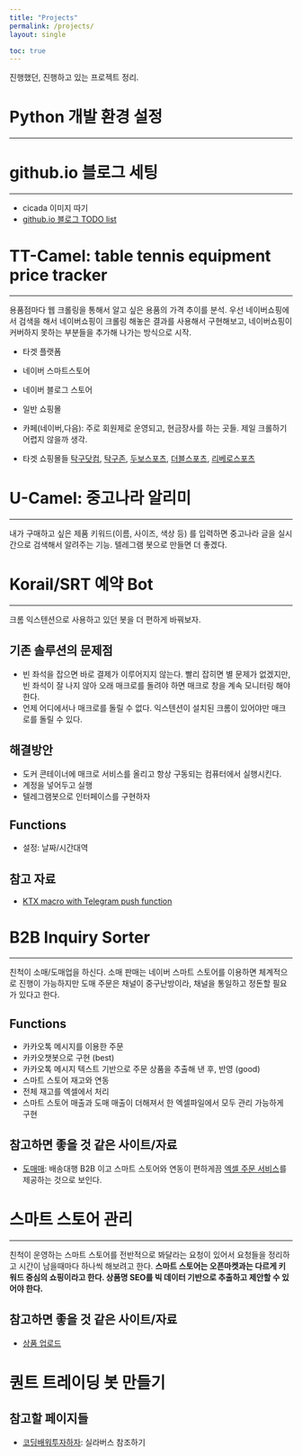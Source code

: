```yaml
---
title: "Projects"
permalink: /projects/
layout: single

toc: true
---
```


진행했던, 진행하고 있는 프로젝트 정리.

# Python 개발 환경 설정
***

# github.io 블로그 세팅 
***
+ cicada 이미지 따기
+ [github.io 블로그 TODO list](/blog/blog-todo)

# TT-Camel: table tennis equipment price tracker
***
용품점마다 웹 크롤링을 통해서 알고 싶은 용품의 가격 추이를 분석. 우선 네이버쇼핑에서 검색을 해서 네이버쇼핑이 크롤링 해놓은 결과를 사용해서 구현해보고, 네이버쇼핑이 커버하지 못하는 부분들을 추가해 나가는 방식으로 시작.

+ 타겟 플랫폼
 + 네이버 스마트스토어
 + 네이버 블로그 스토어
 + 일반 쇼핑몰
 + 카페(네이버,다음): 주로 회원제로 운영되고, 현금장사를 하는 곳들. 제일 크롤하기 어렵지 않을까 생각.

+ 타겟 쇼핑몰들 [탁구닷컴](http://www.tak9.com/shop/main/index.php), [탁구존](https://www.takkuzone.com/), [두보스포츠](http://dbtak.co.kr/), [더블스포츠](https://smartstore.naver.com/doublesports?NaPm=ct%3Dk5q3qykl%7Cci%3Dcheckout%7Ctr%3Dds%7Ctrx%3D%7Chk%3D5b9e46f40513bdfe8cae88dc07fd3663a44e5020), [리베로스포츠](http://www.liberott.com/type6/index/index.htm?NaPm=ct%3Dk5q3rcss%7Cci%3Dcheckout%7Ctr%3Dds%7Ctrx%3D%7Chk%3D8d7612a4726a6218d70ead656fff58ba28931b7d) 

# U-Camel: 중고나라 알리미
***
내가 구매하고 싶은 제품 키워드(이름, 사이즈, 색상 등) 를 입력하면 중고나라 글을 실시간으로 검색해서 알려주는 기능. 텔레그램 봇으로 만들면 더 좋겠다.

# Korail/SRT 예약 Bot
***
크롬 익스텐션으로 사용하고 있던 봇을 더 편하게 바꿔보자.
## 기존 솔루션의 문제점
+ 빈 좌석을 잡으면 바로 결제가 이루어지지 않는다. 빨리 잡히면 별 문제가 없겠지만, 빈 좌석이 잘 나지 않아 오래 매크로를 돌려야 하면 매크로 창을 계속 모니터링 해야한다. 
+ 언제 어디에서나 매크로를 돌릴 수 없다. 익스텐션이 설치된 크롬이 있어야만 매크로를 돌릴 수 있다.

## 해결방안
+ 도커 콘테이너에 매크로 서비스를 올리고 항상 구동되는 컴퓨터에서 실행시킨다. 
+ 계정을 넣어두고 실행 
+ 텔레그램봇으로 인터페이스를 구현하자

## Functions
+ 설정: 날짜/시간대역

## 참고 자료
+ [KTX macro with Telegram push function](https://github.com/youngjin-k/ktx-macro)

# B2B Inquiry Sorter
*** 
친척이 소매/도매업을 하신다. 소매 판매는 네이버 스마트 스토어를 이용하면 체계적으로 진행이 가능하지만 도매 주문은 채널이 중구난방이라, 채널을 통일하고 정돈할 필요가 있다고 한다.

## Functions
+ 카카오톡 메시지를 이용한 주문
 + 카카오챗봇으로 구현 (best)
 + 카카오톡 메시지 텍스트 기반으로 주문 상품을 추출해 낸 후, 반영 (good)
+ 스마트 스토어 재고와 연동
 + 전체 재고를 엑셀에서 처리
 + 스마트 스토어 매출과 도매 매출이 더해져서 한 엑셀파일에서 모두 관리 가능하게 구현


## 참고하면 좋을 것 같은 사이트/자료
+ [도매매](http://domeme.com/index/): 배송대행 B2B 이고 스마트 스토어와 연동이 편하게끔 [엑셀 주문 서비스](http://domemedb.domeggook.com/index/notice/view.php?no=42)를 제공하는 것으로 보인다.

# 스마트 스토어 관리
***
친척이 운영하는 스마트 스토어를 전반적으로 봐달라는 요청이 있어서 요청들을 정리하고 시간이 남을때마다 하나씩 해보려고 한다.
**스마트 스토어는 오픈마켓과는 다르게 키워드 중심의 쇼핑이라고 한다. 상품명 SEO를 빅 데이터 기반으로 추출하고 제안할 수 있어야 한다.**

## 참고하면 좋을 것 같은 사이트/자료
+ [상품 업로드](https://blog.naver.com/tripblog/221509453575)


# 퀀트 트레이딩 봇 만들기 

## 참고할 페이지들
+ [코딩배워투자하자](https://www.notion.so/8e6655ab5c724e199747fbc9bf0b6e5a): 실라버스 참조하기 